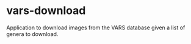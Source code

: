 # vars-download
Application to download images from the VARS database given a list of genera to download.
